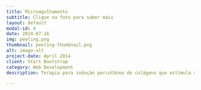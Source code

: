 ```yaml
---
title: Microagulhamento
subtitle: Clique na foto para saber mais
layout: default
modal-id: 4
date: 2014-07-16
img: peeling.png
thumbnail: peeling-thumbnail.png
alt: image-alt
project-date: April 2014
client: Start Bootstrap
category: Web Development
description: Terapia para indução percutânea de colágeno que estimula a renovação celular, atuando em sequelas de acne, linhas de expressão, manchas e melasma. É necessário avaliação prévia antes do procedimento.

---
```

